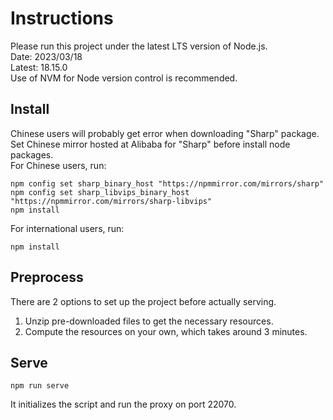 # Instructions

Please run this project under the latest LTS version of Node.js.  
Date: 2023/03/18  
Latest: 18.15.0  
Use of NVM for Node version control is recommended.

## Install

Chinese users will probably get error when downloading "Sharp" package.  
Set Chinese mirror hosted at Alibaba for "Sharp" before install node packages.  
For Chinese users, run:  

```text
npm config set sharp_binary_host "https://npmmirror.com/mirrors/sharp"
npm config set sharp_libvips_binary_host "https://npmmirror.com/mirrors/sharp-libvips"
npm install
```

For international users, run:  

```text
npm install
```

## Preprocess

There are 2 options to set up the project before actually serving.  

1. Unzip pre-downloaded files to get the necessary resources.  
2. Compute the resources on your own, which takes around 3 minutes.  

## Serve

```text
npm run serve
```

It initializes the script and run the proxy on port 22070.  
